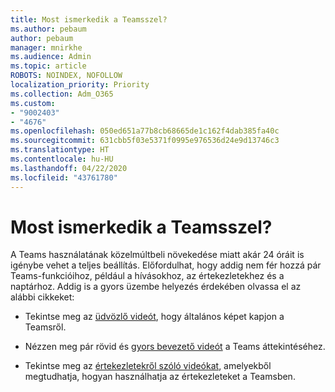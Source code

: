 ```yaml
---
title: Most ismerkedik a Teamsszel?
ms.author: pebaum
author: pebaum
manager: mnirkhe
ms.audience: Admin
ms.topic: article
ROBOTS: NOINDEX, NOFOLLOW
localization_priority: Priority
ms.collection: Adm_O365
ms.custom:
- "9002403"
- "4676"
ms.openlocfilehash: 050ed651a77b8cb68665de1c162f4dab385fa40c
ms.sourcegitcommit: 631cbb5f03e5371f0995e976536d24e9d13746c3
ms.translationtype: HT
ms.contentlocale: hu-HU
ms.lasthandoff: 04/22/2020
ms.locfileid: "43761780"
---
```

# <a name="new-to-teams"></a>Most ismerkedik a Teamsszel?

A Teams használatának közelmúltbeli növekedése miatt akár 24 óráit is igénybe vehet a teljes beállítás. Előfordulhat, hogy addig nem fér hozzá pár Teams-funkcióihoz, például a hívásokhoz, az értekezletekhez és a naptárhoz. Addig is a gyors üzembe helyezés érdekében olvassa el az alábbi cikkeket: 

- Tekintse meg az [üdvözlő videót](https://support.office.com/article/welcome-to-microsoft-teams-b98d533f-118e-4bae-bf44-3df2470c2b12), hogy általános képet kapjon a Teamsről.

- Nézzen meg pár rövid és [gyors bevezető videót](https://support.office.com/article/video-what-is-microsoft-teams-422bf3aa-9ae8-46f1-83a2-e65720e1a34d) a Teams áttekintéséhez.

- Tekintse meg az [értekezletekről szóló videókat](https://support.office.com/article/join-a-teams-meeting-078e9868-f1aa-4414-8bb9-ee88e9236ee4), amelyekből megtudhatja, hogyan használhatja az értekezleteket a Teamsben.
